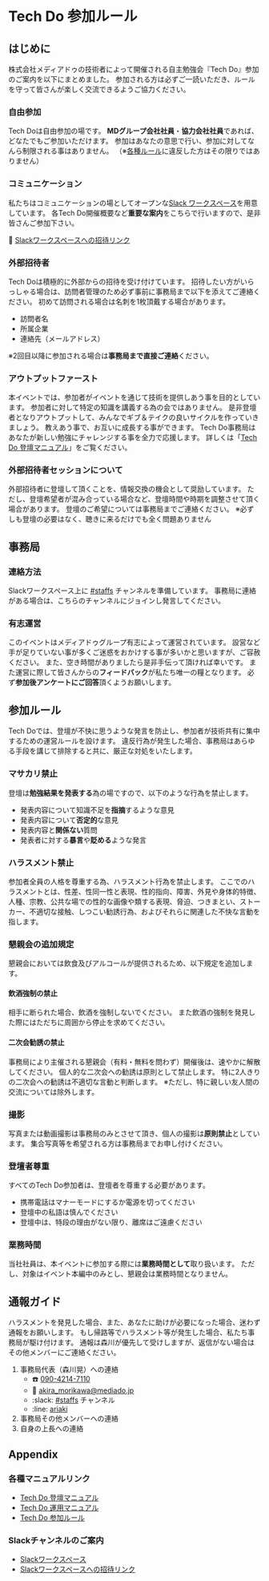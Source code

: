 # Tech Do 参加ルール

## はじめに
株式会社メディアドゥの技術者によって開催される自主勉強会『Tech Do』参加のご案内を以下にまとめました。
参加される方は必ずご一読いただき、ルールを守って皆さんが楽しく交流できるようご協力ください。

### 自由参加
Tech Doは自由参加の場です。
**MDグループ会社社員**・**協力会社社員**であれば、どなたでもご参加いただけます。
参加はあなたの意思で行い、参加に対してなんら制限される事はありません。
（※[各種ルール](#ルール)に違反した方はその限りではありません）

### コミュニケーション
私たちはコミュニケーションの場としてオープンな[Slack ワークスペース](https://techdo.slack.com/)を用意しています。
各Tech Do開催概要など**重要な案内**をこちらで行いますので、是非皆さんご参加下さい。

:link: [Slackワークスペースへの招待リンク](http://bit.ly/techdo-slack)

### 外部招待者
Tech Doは積極的に外部からの招待を受け付けています。
招待したい方がいらっしゃる場合は、訪問者管理のため必ず事前に事務局まで以下を添えてご連絡ください。
初めて訪問される場合は名刺を1枚頂戴する場合があります。

- 訪問者名
- 所属企業
- 連絡先（メールアドレス）

※2回目以降に参加される場合は**事務局まで直接ご連絡**ください。

### アウトプットファースト
本イベントでは、参加者がイベントを通じて技術を提供しあう事を目的としています。
参加者に対して特定の知識を講義する為の会ではありません。
是非登壇者となりアウトプットして、みんなでギブ＆テイクの良いサイクルを作っていきましょう。
教えあう事で、お互いに成長する事ができます。
Tech Do事務局はあなたが新しい勉強にチャレンジする事を全力で応援します。
詳しくは「[Tech Do 登壇マニュアル](登壇マニュアル.md)」をご覧ください。

### 外部招待者セッションについて
外部招待者に登壇して頂くことを、情報交換の機会として奨励しています。
ただし、登壇希望者が混み合っている場合など、登壇時間や時期を調整させて頂く場合があります。
登壇のご希望については事務局までご連絡ください。
※必ずしも登壇の必要はなく、聴きに来るだけでも全く問題ありません

## 事務局

### 連絡方法
Slackワークスペース上に [#staffs](https://techdo.slack.com/messages/CE66ULU7R) チャンネルを準備しています。
事務局に連絡がある場合は、こちらのチャンネルにジョインし発言してください。

### 有志運営
このイベントはメディアドゥグループ有志によって運営されています。
設営など手が足りていない事が多くご迷惑をおかけする事が多いかと思いますが、ご容赦ください。
また、空き時間がありましたら是非手伝って頂ければ幸いです。
また運営に際して皆さんからの**フィードバック**が私たち唯一の糧となります。
必ず**参加後アンケートにご回答**頂くようお願いします。

## 参加ルール

Tech Doでは、登壇が不快に思うような発言を防止し、参加者が技術共有に集中するための運営ルールを設けます。
違反行為が発生した場合、事務局はあらゆる手段を講じて排除すると共に、厳正な対処をいたします。

### マサカリ禁止
登壇は**勉強結果を発表する**為の場ですので、以下のような行為を禁止します。

- 発表内容について知識不足を**指摘**するような意見
- 発表内容について**否定的**な意見
- 発表内容と**関係ない**質問
- 発表者に対する**暴言**や**貶める**ような発言

### ハラスメント禁止
参加者全員の人格を尊重する為、ハラスメント行為を禁止します。
ここでのハラスメントとは、性差、性同一性と表現、性的指向、障害、外見や身体的特徴、人種、宗教、公共な場での性的な画像や類する表現、脅迫、つきまとい、ストーカー、不適切な接触、しつこい勧誘行為、およびそれらに関連した不快な言動を指します。

### 懇親会の追加規定
懇親会においては飲食及びアルコールが提供されるため、以下規定を追加します。

#### 飲酒強制の禁止
相手に断られた場合、飲酒を強制しないでください。
また飲酒の強制を発見した際にはただちに周囲から停止を求めてください。

#### 二次会勧誘の禁止
事務局により主催される懇親会（有料・無料を問わず）開催後は、速やかに解散してください。
個人的な二次会への勧誘は原則として禁止します。
特に2人きりの二次会への勧誘は不適切な言動と判断します。
※ただし、特に親しい友人間の交流については除外します。

### 撮影
写真または動画撮影は事務局のみとさせて頂き、個人の撮影は**原則禁止**としています。
集合写真等を希望される方は事務局までお申し付けください。

### 登壇者尊重
すべてのTech Do参加者は、登壇者を尊重する必要があります。

- 携帯電話はマナーモードにするか電源を切ってください
- 登壇中の私語は慎んでください
- 登壇中は、特段の理由がない限り、離席はご遠慮ください

### 業務時間
当社社員は、本イベントに参加する際には**業務時間として**取り扱います。
ただし、対象はイベント本編中のみとし、懇親会は業務時間となりません。

## 通報ガイド
ハラスメントを発見した場合、また、あなたに助けが必要になった場合、迷わず通報をお願いします。
もし帰路等でハラスメント等が発生した場合、私たち事務局が駆け付けます。
通報は森川が優先して受けしますが、返信がない場合はその他メンバーにご連絡ください。

1. 事務局代表（森川晃）への連絡
    - :telephone: [090-4214-7110](tel:09042147110)
    - :e-mail: akira_morikawa@mediado.jp
    - :slack: [#staffs](https://techdo.slack.com/messages/CE66ULU7R) チャンネル
    - :line: [ariaki](https://line.me/ti/p/j0Tf9VV9Sb)
2. 事務局その他メンバーへの連絡
3. 自身の上長への連絡

## Appendix

### 各種マニュアルリンク

- [Tech Do 登壇マニュアル](登壇マニュアル.md)
- [Tech Do 運用マニュアル](運用マニュアル.md)
- [Tech Do 参加ルール](参加ルール.md)

### Slackチャンネルのご案内

- [Slackワークスペース](https://techdo.slack.com/)
- [Slackワークスペースへの招待リンク](http://bit.ly/techdo-slack)
